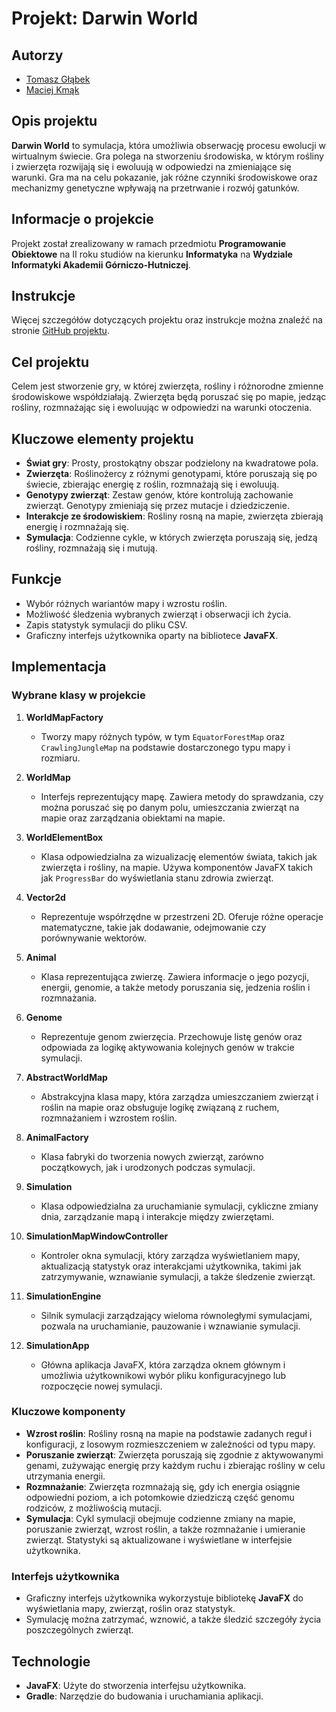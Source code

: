 
# Projekt: Darwin World

## Autorzy

- [Tomasz Głąbek](https://github.com/memecat5)
- [Maciej Kmąk](https://github.com/Ki3mONo)

## Opis projektu

**Darwin World** to symulacja, która umożliwia obserwację procesu ewolucji w wirtualnym świecie. Gra polega na stworzeniu środowiska, w którym rośliny i zwierzęta rozwijają się i ewoluują w odpowiedzi na zmieniające się warunki. Gra ma na celu pokazanie, jak różne czynniki środowiskowe oraz mechanizmy genetyczne wpływają na przetrwanie i rozwój gatunków.

## Informacje o projekcie
Projekt został zrealizowany w ramach przedmiotu **Programowanie Obiektowe** na II roku studiów na kierunku **Informatyka** na **Wydziale Informatyki Akademii Górniczo-Hutniczej**.

## Instrukcje
Więcej szczegółów dotyczących projektu oraz instrukcje można znaleźć na stronie [GitHub projektu](https://github.com/Soamid/obiektowe-lab/tree/master/proj).

## Cel projektu

Celem jest stworzenie gry, w której zwierzęta, rośliny i różnorodne zmienne środowiskowe współdziałają. Zwierzęta będą poruszać się po mapie, jedząc rośliny, rozmnażając się i ewoluując w odpowiedzi na warunki otoczenia.

## Kluczowe elementy projektu

- **Świat gry**: Prosty, prostokątny obszar podzielony na kwadratowe pola.
- **Zwierzęta**: Roślinożercy z różnymi genotypami, które poruszają się po świecie, zbierając energię z roślin, rozmnażają się i ewoluują.
- **Genotypy zwierząt**: Zestaw genów, które kontrolują zachowanie zwierząt. Genotypy zmieniają się przez mutacje i dziedziczenie.
- **Interakcje ze środowiskiem**: Rośliny rosną na mapie, zwierzęta zbierają energię i rozmnażają się.
- **Symulacja**: Codzienne cykle, w których zwierzęta poruszają się, jedzą rośliny, rozmnażają się i mutują.

## Funkcje

- Wybór różnych wariantów mapy i wzrostu roślin.
- Możliwość śledzenia wybranych zwierząt i obserwacji ich życia.
- Zapis statystyk symulacji do pliku CSV.
- Graficzny interfejs użytkownika oparty na bibliotece **JavaFX**.

## Implementacja

### Wybrane klasy w projekcie

1. **WorldMapFactory**
    - Tworzy mapy różnych typów, w tym `EquatorForestMap` oraz `CrawlingJungleMap` na podstawie dostarczonego typu mapy i rozmiaru.

2. **WorldMap**
    - Interfejs reprezentujący mapę. Zawiera metody do sprawdzania, czy można poruszać się po danym polu, umieszczania zwierząt na mapie oraz zarządzania obiektami na mapie.

3. **WorldElementBox**
    - Klasa odpowiedzialna za wizualizację elementów świata, takich jak zwierzęta i rośliny, na mapie. Używa komponentów JavaFX takich jak `ProgressBar` do wyświetlania stanu zdrowia zwierząt.

4. **Vector2d**
    - Reprezentuje współrzędne w przestrzeni 2D. Oferuje różne operacje matematyczne, takie jak dodawanie, odejmowanie czy porównywanie wektorów.

5. **Animal**
    - Klasa reprezentująca zwierzę. Zawiera informacje o jego pozycji, energii, genomie, a także metody poruszania się, jedzenia roślin i rozmnażania.

6. **Genome**
    - Reprezentuje genom zwierzęcia. Przechowuje listę genów oraz odpowiada za logikę aktywowania kolejnych genów w trakcie symulacji.

7. **AbstractWorldMap**
    - Abstrakcyjna klasa mapy, która zarządza umieszczaniem zwierząt i roślin na mapie oraz obsługuje logikę związaną z ruchem, rozmnażaniem i wzrostem roślin.

8. **AnimalFactory**
    - Klasa fabryki do tworzenia nowych zwierząt, zarówno początkowych, jak i urodzonych podczas symulacji.

9. **Simulation**
    - Klasa odpowiedzialna za uruchamianie symulacji, cykliczne zmiany dnia, zarządzanie mapą i interakcje między zwierzętami.

10. **SimulationMapWindowController**
    - Kontroler okna symulacji, który zarządza wyświetlaniem mapy, aktualizacją statystyk oraz interakcjami użytkownika, takimi jak zatrzymywanie, wznawianie symulacji, a także śledzenie zwierząt.

11. **SimulationEngine**
    - Silnik symulacji zarządzający wieloma równoległymi symulacjami, pozwala na uruchamianie, pauzowanie i wznawianie symulacji.

12. **SimulationApp**
    - Główna aplikacja JavaFX, która zarządza oknem głównym i umożliwia użytkownikowi wybór pliku konfiguracyjnego lub rozpoczęcie nowej symulacji.

### Kluczowe komponenty

- **Wzrost roślin**: Rośliny rosną na mapie na podstawie zadanych reguł i konfiguracji, z losowym rozmieszczeniem w zależności od typu mapy.
- **Poruszanie zwierząt**: Zwierzęta poruszają się zgodnie z aktywowanymi genami, zużywając energię przy każdym ruchu i zbierając rośliny w celu utrzymania energii.
- **Rozmnażanie**: Zwierzęta rozmnażają się, gdy ich energia osiągnie odpowiedni poziom, a ich potomkowie dziedziczą część genomu rodziców, z możliwością mutacji.
- **Symulacja**: Cykl symulacji obejmuje codzienne zmiany na mapie, poruszanie zwierząt, wzrost roślin, a także rozmnażanie i umieranie zwierząt. Statystyki są aktualizowane i wyświetlane w interfejsie użytkownika.

### Interfejs użytkownika

- Graficzny interfejs użytkownika wykorzystuje bibliotekę **JavaFX** do wyświetlania mapy, zwierząt, roślin oraz statystyk.
- Symulację można zatrzymać, wznowić, a także śledzić szczegóły życia poszczególnych zwierząt.

## Technologie

- **JavaFX**: Użyte do stworzenia interfejsu użytkownika.
- **Gradle**: Narzędzie do budowania i uruchamiania aplikacji.
